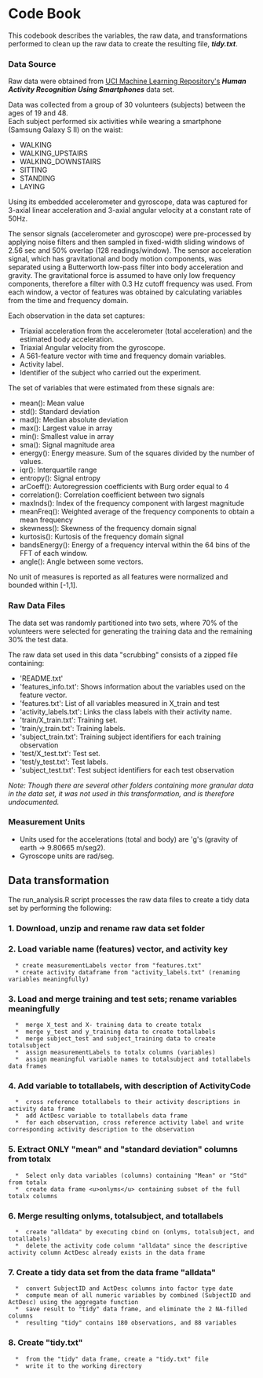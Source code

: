 Code Book
========

This codebook describes the variables, the raw data, and transformations performed to clean up the raw data to create the resulting file, <i><b>tidy.txt</b></i>.

### Data Source

Raw data were obtained from [UCI Machine Learning Repository's](http://archive.ics.uci.edu/ml/datasets/Human+Activity+Recognition+Using+Smartphones) <i><b>Human Activity Recognition Using Smartphones</b></i> data set.

Data was collected from a group of 30 volunteers (subjects) between the ages of 19 and 48.  
Each subject performed six activities while wearing a smartphone (Samsung Galaxy S II) on the waist:

* WALKING
* WALKING_UPSTAIRS
* WALKING_DOWNSTAIRS
* SITTING
* STANDING
* LAYING

Using its embedded accelerometer and gyroscope, data was captured for 3-axial linear acceleration and 3-axial angular velocity at a constant rate of 50Hz. 

The sensor signals (accelerometer and gyroscope) were pre-processed by applying noise filters and then sampled in fixed-width sliding windows of 2.56 sec and 50% overlap (128 readings/window). The sensor acceleration signal, which has gravitational and body motion components, was separated using a Butterworth low-pass filter into body acceleration and gravity. The gravitational force is assumed to have only low frequency components, therefore a filter with 0.3 Hz cutoff frequency was used. From each window, a vector of features was obtained by calculating variables from the time and frequency domain.

Each observation in the data set captures:

* Triaxial acceleration from the accelerometer (total acceleration) and the estimated body acceleration. 
* Triaxial Angular velocity from the gyroscope. 
* A 561-feature vector with time and frequency domain variables. 
* Activity label. 
* Identifier of the subject who carried out the experiment.

The set of variables that were estimated from these signals are: 

*  mean(): Mean value
*  std(): Standard deviation
*  mad(): Median absolute deviation 
*  max(): Largest value in array
*  min(): Smallest value in array
*  sma(): Signal magnitude area
*  energy(): Energy measure. Sum of the squares divided by the number of values. 
*  iqr(): Interquartile range 
*  entropy(): Signal entropy
*  arCoeff(): Autoregression coefficients with Burg order equal to 4
*  correlation(): Correlation coefficient between two signals
*  maxInds(): Index of the frequency component with largest magnitude
*  meanFreq(): Weighted average of the frequency components to obtain a mean frequency
*  skewness(): Skewness of the frequency domain signal 
*  kurtosis(): Kurtosis of the frequency domain signal 
*  bandsEnergy(): Energy of a frequency interval within the 64 bins of the FFT of each window.
*  angle(): Angle between some vectors.

No unit of measures is reported as all features were normalized and bounded within [-1,1].

### Raw Data Files
The data set was randomly partitioned into two sets, where 70% of the volunteers were selected for generating the training data and the remaining 30% the test data.

The raw data set used in this data "scrubbing" consists of a zipped file containing:

- 'README.txt'
- 'features_info.txt': Shows information about the variables used on the feature vector.
- 'features.txt': List of all variables measured in X_train and test
- 'activity_labels.txt': Links the class labels with their activity name.
- 'train/X_train.txt': Training set.
- 'train/y_train.txt': Training labels.
- 'subject_train.txt': Training subject identifiers for each training observation
- 'test/X_test.txt': Test set.
- 'test/y_test.txt': Test labels.
- 'subject_test.txt': Test subject identifiers for each test observation 

<i> Note:  Though there are several other folders containing more granular data in the data set, it was not used in this transformation, and is therefore undocumented.</i>

### Measurement Units

* Units used for the accelerations (total and body) are 'g's (gravity of earth -> 9.80665 m/seg2).
* Gyroscope units are rad/seg.

Data transformation
-------------------

The run_analysis.R script processes the raw data files to create a tidy data
set by performing the following:

### 1. Download, unzip and rename raw data set folder
### 2. Load variable name (features) vector, and activity key
      * create measurementLabels vector from "features.txt"
      * create activity dataframe from "activity_labels.txt" (renaming variables meaningfully)

### 3. Load and merge training and test sets; rename variables meaningfully
      *  merge X_test and X- training data to create totalx
      *  merge y_test and y_training data to create totallabels
      *  merge subject_test and subject_training data to create totalsubject
      *  assign measurementLabels to totalx columns (variables)
      *  assign meaningful variable names to totalsubject and totallabels data frames
      
### 4. Add variable to totallabels, with description of ActivityCode
      *  cross reference totallabels to their activity descriptions in activity data frame
      *  add ActDesc variable to totallabels data frame
      *  for each observation, cross reference activity label and write corresponding activity description to the observation

### 5.  Extract ONLY "mean" and "standard deviation" columns from totalx
      *  Select only data variables (columns) containing "Mean" or "Std" from totalx
      *  create data frame <u>onlyms</u> containing subset of the full totalx columns 

### 6. Merge resulting onlyms, totalsubject, and totallabels 
      *  create "alldata" by executing cbind on (onlyms, totalsubject, and totallabels)
      *  delete the activity code column "alldata" since the descriptive activity column ActDesc already exists in the data frame
      
### 7. Create a tidy data set from the data frame "alldata"
      *  convert SubjectID and ActDesc columns into factor type date
      *  compute mean of all numeric variables by combined (SubjectID and ActDesc) using the aggregate function 
      *  save result to "tidy" data frame, and eliminate the 2 NA-filled columns
      *  resulting "tidy" contains 180 observations, and 88 variables

### 8. Create "tidy.txt"
      *  from the "tidy" data frame, create a "tidy.txt" file 
      *  write it to the working directory
 